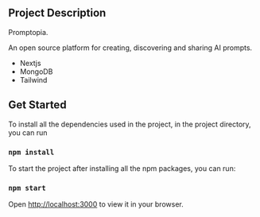 ## Project Description

Promptopia.

An open source platform for creating, discovering and sharing AI prompts. 

- Nextjs 
- MongoDB
- Tailwind 

## Get Started

To install all the dependencies used in the project, in the project directory, you can run

### `npm install`

To start the project after installing all the npm packages, you can run:

### `npm start`

Open [http://localhost:3000](http://localhost:3000) to view it in your browser.

